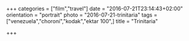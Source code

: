+++
categories = ["film","travel"]
date = "2016-07-21T23:14:43+02:00"
orientation = "portrait"
photo = "2016-07-21-trinitaria"
tags = ["venezuela","choroní","kodak","ektar 100",]
title = "Trinitaria"

+++
